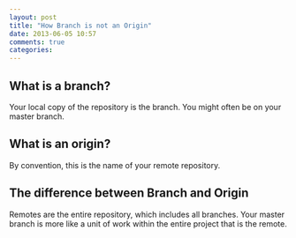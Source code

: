 ```yaml
---
layout: post
title: "How Branch is not an Origin"
date: 2013-06-05 10:57
comments: true
categories: 
---
```


<h2>What is a branch?</h2>
<p>Your local copy of the repository is the branch. You might often be on your master branch.</p>

<h2>What is an origin?</h2>
<p>By convention, this is the name of your remote repository.</p>

<h2>The difference between Branch and Origin</h2>
<p>Remotes are the entire repository, which includes all branches. Your master branch is more like a unit of work within the entire project that is the remote.</p>